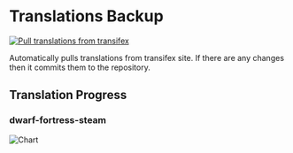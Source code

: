 # Translations Backup

[![Pull translations from transifex](https://github.com/dfint/translations-backup/actions/workflows/pull-translations.yml/badge.svg)](https://github.com/dfint/translations-backup/actions/workflows/pull-translations.yml)

Automatically pulls translations from transifex site. If there are any changes then it commits them to the repository.

## Translation Progress

### dwarf-fortress-steam

![Chart](https://quickchart.io/chart/render/sf-35e8dd19-b439-40c7-b040-57c7a09285cb)
<!--
### dwarf-fortress

![Chart](https://quickchart.io/chart/render/sf-841b319b-191b-4257-ab01-75c921a7f114)
-->